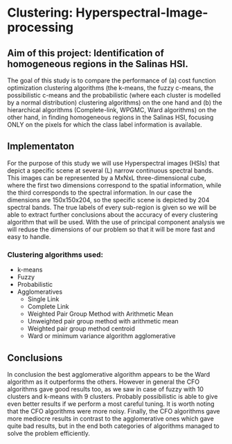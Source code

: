 # Clustering: Hyperspectral-Image-processing

## Aim of this project: Identification of homogeneous regions in the Salinas HSI.

The goal of this study is to compare the performance of (a) cost function optimization clustering
algorithms (the k-means, the fuzzy c-means, the possibilistic c-means and the
probabilistic (where each cluster is modelled by a normal distribution) clustering algorithms) on the one hand and (b) the hierarchical algorithms (Complete-link,
WPGMC, Ward algorithms) on the other hand, in finding homogeneous regions in the
Salinas HSI, focusing ONLY on the pixels for which the class label information is
available.

## Implementaton

For the purpose of this study we will use Hyperspectral images (HSIs) that depict a
specific scene at several (L) narrow continuous spectral bands. This images can be
represented by a MxNxL three-dimensional cube, where the first two dimensions correspond to the spatial information, while the third corresponds to the spectral information. In our case the dimensions are 150x150x204, so the specific scene is depicted
by 204 spectral bands. The true labels of every sub-region is given so we will be able to
extract further conclusions about the accuracy of every clustering algorithm that will
be used.
With the use of principal component analysis we will reduse the dimensions of our
problem so that it will be more fast and easy to handle.
### Clustering algorithms used:
* k-means
* Fuzzy
* Probabilistic
* Agglomeratives
     * Single Link
     * Complete Link
     * Weighted Pair Group Method with Arithmetic Mean
     * Unweighted pair group method with arithmetic mean
     * Weighted pair group method centroid
     * Ward or minimum variance algorithm agglomerative
 
 ## Conclusions
 In conclusion the best agglomerative algorithm appears to be the Ward algorithm as
it outperforms the others. However in general the CFO algorithms gave good results
too, as we saw in case of fuzzy with 10 clusters and k-means with 9 clusters. Probably
possibilistic is able to give even better results if we perform a most careful tuning. It
is worth noting that the CFO algorithms were more noisy. Finally, the CFO algorithms
gave more mediocre results in contrast to the agglomerative ones which gave quite
bad results, but in the end both categories of algorithms managed to solve the problem
efficiently.
   
